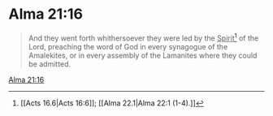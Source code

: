 # Alma 21:16

> And they went forth whithersoever they were led by the <u>Spirit</u>[^a] of the Lord, preaching the word of God in every synagogue of the Amalekites, or in every assembly of the Lamanites where they could be admitted.

[Alma 21:16](https://www.churchofjesuschrist.org/study/scriptures/bofm/alma/21?lang=eng&id=p16#p16)


[^a]: [[Acts 16.6|Acts 16:6]]; [[Alma 22.1|Alma 22:1 (1-4).]]
